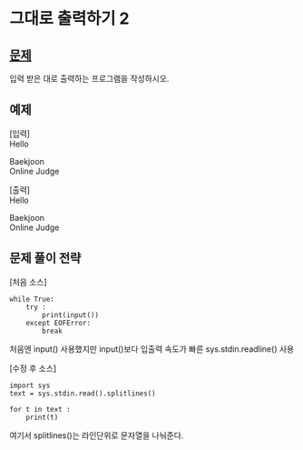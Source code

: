 # 그대로 출력하기 2

## [문제](https://www.acmicpc.net/problem/11719) 
입력 받은 대로 출력하는 프로그램을 작성하시오.

## 예제

[입력]<br>
    Hello

Baekjoon     
   Online Judge 
   
[출력]<br>
    Hello

Baekjoon     
   Online Judge 

## 문제 풀이 전략
[처음 소스]
~~~
while True:
    try :
        print(input())
    except EOFError:
        break
~~~
처음엔 input() 사용했지만
input()보다 입출력 속도가 빠른  sys.stdin.readline() 사용

[수정 후 소스]
~~~
import sys
text = sys.stdin.read().splitlines()

for t in text :
    print(t)
~~~

여기서 splitlines()는 라인단위로 문자열을 나눠준다.
